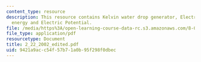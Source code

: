```yaml
---
content_type: resource
description: This resource contains Kelvin water drop generator, Electric Potential
  energy and Electric Potential.
file: /media/https%3A/open-learning-course-data-rc.s3.amazonaws.com/8-02x-physics-ii-electricity-magnetism-with-an-experimental-focus-spring-2005/9421a9acc54f57b71a0b95f298f0dbec_2_22_2002_edited.pdf
file_type: application/pdf
resourcetype: Document
title: 2_22_2002_edited.pdf
uid: 9421a9ac-c54f-57b7-1a0b-95f298f0dbec
---
```

